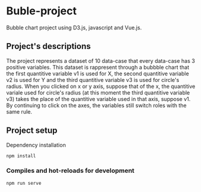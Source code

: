 # Buble-project

Bubble chart project using D3.js, javascript and Vue.js.

## Project's descriptions

The project represents a dataset of 10 data-case that every data-case has 3 positive variables.
This dataset is rappresent through a bubbble chart that the first quantitive variable v1 is used for X, the second quantitive variable v2 is used for Y and the third quantitive variable v3 is used for circle's radius.
When you clicked on x or y axis, suppose that of the x, the quantitive variale used for circle's radius (at this moment the third quantitive variable v3) takes the place of the quantitive variable used in that axis, suppose v1. By continuing to click on the axes, the variables still switch roles with the same rule.

## Project setup

Dependency installation

```
npm install
```

### Compiles and hot-reloads for development

```
npm run serve
```
